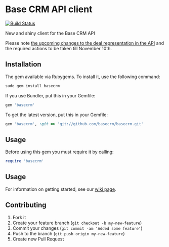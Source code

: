 # Base CRM API client

[![Build Status](https://travis-ci.org/basecrm/basecrm.png?branch=master)](https://travis-ci.org/basecrm/basecrm)

New and shiny client for the Base CRM API

Please note [the upcoming changes to the deal representation in the API](http://dev.futuresimple.com/api/news) and the required actions to be taken till November 10th.

## Installation

The gem available via Rubygems. To install it, use the following command:

```ruby
sudo gem install basecrm
```

If you use Bundler, put this in your Gemfile:

```ruby
gem 'basecrm'
```

To get the latest version, put this in your Gemfile:

```ruby
gem 'basecrm', :git => 'git://github.com/basecrm/basecrm.git'
```

## Usage

Before using this gem you must require it by calling:

```ruby
require 'basecrm'
```

## Usage

For information on getting started, see our [wiki page](https://github.com/basecrm/basecrm/wiki).

## Contributing

1. Fork it
2. Create your feature branch (`git checkout -b my-new-feature`)
3. Commit your changes (`git commit -am 'Added some feature'`)
4. Push to the branch (`git push origin my-new-feature`)
5. Create new Pull Request
